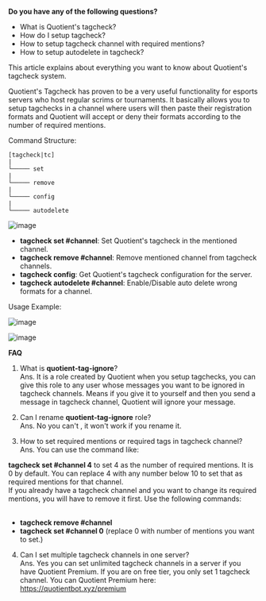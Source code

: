 
**Do you have any of the following questions?**

- What is Quotient's tagcheck?
- How do I setup tagcheck?
- How to setup tagcheck channel with required mentions?
- How to setup autodelete in tagcheck?

This article explains about everything you want to know about Quotient's tagcheck system.

Quotient's Tagcheck has proven to be a very useful functionality for esports servers who host regular scrims or tournaments. It basically allows you to setup tagchecks in a channel where users will then paste their registration formats and Quotient will accept or deny their formats according to the number of required mentions. 

Command Structure:


```
[tagcheck|tc]
|
└───── set
|
└───── remove
|
└───── config
|
└───── autodelete
```


![image](https://user-images.githubusercontent.com/72350242/125495587-0da4fbcc-902d-4b09-8dc5-00c66cfa5f90.png)


- **tagcheck set #channel**: Set Quotient's tagcheck in the mentioned channel.
- **tagcheck remove #channel**: Remove mentioned channel from tagcheck channels.
- **tagcheck config**: Get Quotient's tagcheck configuration for the server.
- **tagcheck autodelete #channel**: Enable/Disable auto delete wrong formats for a channel.


Usage Example:


![image](https://user-images.githubusercontent.com/72350242/125495954-6669accb-6343-4272-aa3d-91ab8d628703.png)

![image](https://user-images.githubusercontent.com/72350242/125495999-09bfcc76-084b-48d3-a26f-a4adff4cc5e0.png)



**FAQ**


1. What is **quotient-tag-ignore**? <br/>
Ans. It is a role created by Quotient when you setup tagchecks, you can give this role to any user whose messages you want to be ignored in tagcheck channels. Means if you give it to yourself and then you send a message in tagcheck channel, Quotient will ignore your message.

2. Can I rename **quotient-tag-ignore** role? <br/>
Ans. No you can't , it won't work if you rename it.

3. How to set required mentions or required tags in tagcheck channel? <br/>
Ans. You can use the command like: <br/>

**tagcheck set #channel 4** to set 4 as the number of required mentions. It is 0 by default. You can replace 4 with any number below 10 to set that as required mentions for that channel. <br/>
If you already have a tagcheck channel and you want to change its required mentions, you will have to remove it first. Use the following commands: <br/>
<br/>
- **tagcheck remove #channel** <br/>
- **tagcheck set #channel 0** (replace 0 with number of mentions you want to set.) <br/>

4. Can I set multiple tagcheck channels in one server? <br/>
Ans. Yes you can set unlimited tagcheck channels in a server if you have Quotient Premium. If you are on free tier, you only set 1 tagcheck channel.
You can Quotient Premium here: https://quotientbot.xyz/premium
